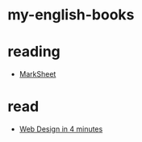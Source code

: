 # my-english-books

# reading
- [MarkSheet](http://marksheet.io)

# read
- [Web Design in 4 minutes](http://jgthms.com/web-design-in-4-minutes)
